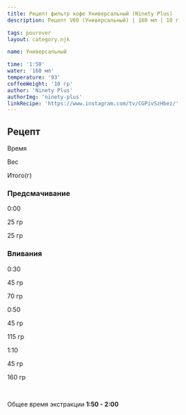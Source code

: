 ```yaml
---
title: Рецепт фильтр кофе Универсальный (Ninety Plus)
description: Рецепт V60 (Универсальный) | 160 мл | 10 г

tags: pourover
layout: category.njk

name: Универсальный

time: '1:50'
water: '160 мл'
temperature: '93'
coffeeWeight: '10 гр'
author: 'Ninety Plus'
authorImg: 'ninety-plus'
linkRecipe: 'https://www.instagram.com/tv/CGPivSzHbez/'
---
```


## Рецепт


<div class="time-line">

Время

Вес

Итого(г)

</div>

### Предсмачивание

<div class="time-line">

0:00

25 гр

25 гр

</div>


### Вливания

<div class="time-line">

0:30

45 гр

70 гр

</div>

<div class="time-line">

0:50

45 гр

115 гр

</div>
<div class="time-line">

1:10

45 гр

160 гр

</div>
<br>

Общее время экстракции __1:50 - 2:00__

<br>


